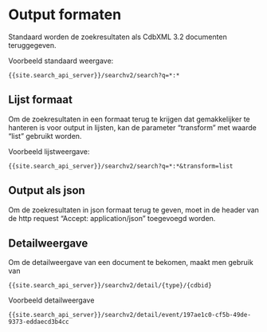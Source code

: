 ---
---

# Output formaten

Standaard worden de zoekresultaten als CdbXML 3.2 documenten teruggegeven.

Voorbeeld standaard weergave:

 ```
{{site.search_api_server}}/searchv2/search?q=*:*
 ```

## Lijst formaat

Om de zoekresultaten in een formaat terug te krijgen dat gemakkelijker te hanteren is voor output in lijsten, kan de parameter “transform” met waarde “list” gebruikt worden.

Voorbeeld lijstweergave:

 ```
{{site.search_api_server}}/searchv2/search?q=*:*&transform=list
 ```

## Output als json

Om de zoekresultaten in json formaat terug te geven, moet in de header van de http request “Accept: application/json” toegevoegd worden.

## Detailweergave

Om de detailweergave van een document te bekomen, maakt men gebruik van

 ```
{{site.search_api_server}}/searchv2/detail/{type}/{cdbid}
 ```

Voorbeeld detailweergave

 ```
{{site.search_api_server}}/searchv2/detail/event/197ae1c0-cf5b-49de-9373-eddaecd3b4cc
 ```
